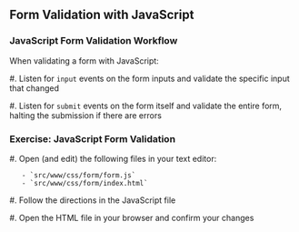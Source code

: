 ## Form Validation with JavaScript

### JavaScript Form Validation Workflow

When validating a form with JavaScript:

  #. Listen for `input` events on the form inputs and validate the
     specific input that changed

  #. Listen for `submit` events on the form itself and validate the
     entire form, halting the submission if there are errors

### Exercise: JavaScript Form Validation

  #. Open (and edit) the following files in your text editor:

       - `src/www/css/form/form.js`
       - `src/www/css/form/index.html`

  #. Follow the directions in the JavaScript file

  #. Open the HTML file in your browser and confirm your changes
